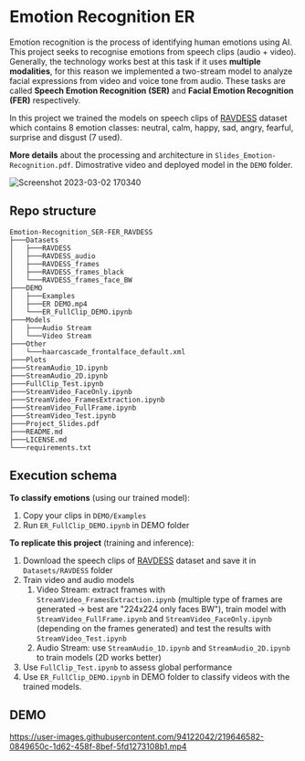 # Emotion Recognition ER

Emotion recognition is the process of identifying human emotions using AI. This project seeks to recognise emotions from speech clips (audio + video). Generally, the technology works best at this task if it uses **multiple modalities**, for this reason we implemented a two-stream model to analyze facial expressions from video and voice tone from audio. These tasks are called **Speech Emotion Recognition (SER)** and **Facial Emotion Recognition (FER)** respectively.

In this project we trained the models on speech clips of [RAVDESS](https://zenodo.org/record/1188976#.Y-9hqHbMK38) dataset which contains 8 emotion classes: neutral, calm, happy, sad, angry, fearful, surprise and disgust (7 used).

**More details** about the processing and architecture in `Slides_Emotion-Recognition.pdf`. Dimostrative video and deployed model in the `DEMO` folder.

![Screenshot 2023-03-02 170340](https://user-images.githubusercontent.com/94122042/222483497-e4c6038c-60dd-42a0-853c-22e873bb231c.png)

## Repo structure
```
Emotion-Recognition_SER-FER_RAVDESS
├───Datasets
│   ├───RAVDESS
│   ├───RAVDESS_audio
│   ├───RAVDESS_frames
│   ├───RAVDESS_frames_black
│   └───RAVDESS_frames_face_BW
├───DEMO
│   ├───Examples
│   ├───ER DEMO.mp4
│   └───ER_FullClip_DEMO.ipynb
├───Models
│   ├───Audio Stream
│   └───Video Stream
├───Other
│   └───haarcascade_frontalface_default.xml
├───Plots
├───StreamAudio_1D.ipynb
├───StreamAudio_2D.ipynb
├───FullClip_Test.ipynb
├───StreamVideo_FaceOnly.ipynb
├───StreamVideo_FramesExtraction.ipynb
├───StreamVideo_FullFrame.ipynb
├───StreamVideo_Test.ipynb
├───Project_Slides.pdf
├───README.md
├───LICENSE.md
└───requirements.txt
```

## Execution schema
**To classify emotions** (using our trained model):
1. Copy your clips in `DEMO/Examples`
2. Run `ER_FullClip_DEMO.ipynb` in DEMO folder

**To replicate this project** (training and inference):
1. Download the speech clips of [RAVDESS](https://zenodo.org/record/1188976#.Y-9hqHbMK38) dataset and save it in `Datasets/RAVDESS` folder
2. Train video and audio models
    1. Video Stream: extract frames with `StreamVideo_FramesExtraction.ipynb` (multiple type of frames are generated -> best are "224x224 only faces BW"), train model with `StreamVideo_FullFrame.ipynb` and `StreamVideo_FaceOnly.ipynb` (depending on the frames generated) and test the results with `StreamVideo_Test.ipynb`
    2. Audio Stream: use `StreamAudio_1D.ipynb` and `StreamAudio_2D.ipynb` to train models (2D works better)
3. Use `FullClip_Test.ipynb` to assess global performance
4. Use `ER_FullClip_DEMO.ipynb` in DEMO folder to classify videos with the trained models.

## DEMO
https://user-images.githubusercontent.com/94122042/219646582-0849650c-1d62-458f-8bef-5fd1273108b1.mp4


